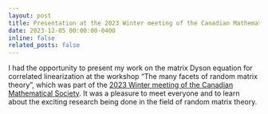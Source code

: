 ```yaml
---
layout: post
title: Presentation at the 2023 Winter meeting of the Canadian Mathematical Society
date: 2023-12-05 00:00:00-0400
inline: false
related_posts: false
---
```


I had the opportunity to present my work on the matrix Dyson equation for correlated linearization at the workshop “The many facets of random matrix theory”, which was part of the [2023 Winter meeting of the Canadian Mathematical Society](https://cmssmc.wixsite.com/winter23/). It was a pleasure to meet everyone and to learn about the exciting research being done in the field of random matrix theory.